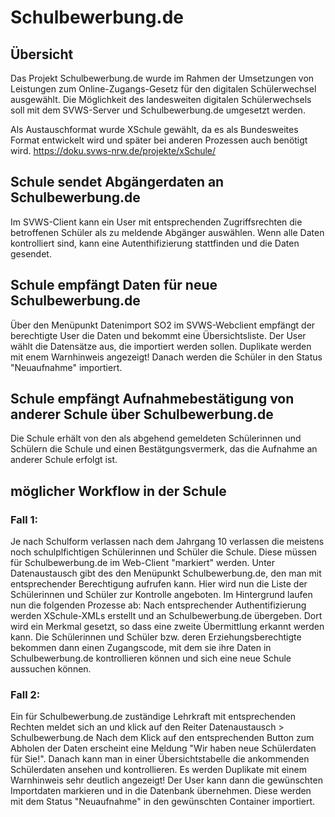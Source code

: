 # Schulbewerbung.de


## Übersicht

Das Projekt Schulbewerbung.de wurde im Rahmen der Umsetzungen von Leistungen zum Online-Zugangs-Gesetz für den digitalen Schülerwechsel ausgewählt.
Die Möglichkeit des landesweiten digitalen Schülerwechsels soll mit dem SVWS-Server und Schulbewerbung.de umgesetzt werden.

Als Austauschformat wurde XSchule gewählt, da es als Bundesweites Format entwickelt wird und später bei anderen Prozessen auch benötigt wird.
https://doku.svws-nrw.de/projekte/xSchule/


## Schule sendet Abgängerdaten an Schulbewerbung.de

Im SVWS-Client kann ein User mit entsprechenden Zugriffsrechten die betroffenen Schüler als zu meldende Abgänger auswählen. Wenn alle Daten kontrolliert sind, kann eine Autenthifizierung stattfinden und die Daten gesendet.

## Schule empfängt Daten für neue Schulbewerbung.de
Über den Menüpunkt Datenimport SO2 im SVWS-Webclient empfängt der berechtigte User die Daten und bekommt eine Übersichtsliste.
Der User wählt die Datensätze aus, die importiert werden sollen. Duplikate werden mit enem Warnhinweis angezeigt!
Danach werden die Schüler in den Status "Neuaufnahme" importiert.

## Schule empfängt Aufnahmebestätigung von anderer Schule über Schulbewerbung.de
Die Schule erhält von den als abgehend gemeldeten Schülerinnen und Schülern die Schule und einen Bestätgungsvermerk, das die Aufnahme an anderer Schule erfolgt ist.


## möglicher Workflow in der Schule

### Fall 1:
Je nach Schulform verlassen nach dem Jahrgang 10 verlassen die meistens noch schulplfichtigen Schülerinnen und Schüler die Schule. Diese müssen für Schulbewerbung.de im Web-Client "markiert" werden. Unter Datenaustausch gibt des den Menüpunkt Schulbewerbung.de, den man mit entsprechender Berechtigung aufrufen kann.
Hier wird nun die Liste der Schülerinnen und Schüler zur Kontrolle angeboten. Im Hintergrund laufen nun die folgenden Prozesse ab: 
Nach entsprechender Authentifizierung werden XSchule-XMLs erstellt und an Schulbewerbung.de übergeben. Dort wird ein Merkmal gesetzt, so dass eine zweite Übermittlung erkannt werden kann. Die Schülerinnen und Schüler bzw. deren Erziehungsberechtigte bekommen dann einen Zugangscode, mit dem sie ihre Daten in Schulbewerbung.de kontrollieren können und sich eine neue Schule aussuchen können. 

### Fall 2:
Ein für Schulbewerbung.de zuständige Lehrkraft mit entsprechenden Rechten meldet sich an und klick auf den Reiter Datenaustausch > Schulbewerbung.de Nach dem Klick auf den entsprechenden Button zum Abholen der Daten erscheint eine Meldung "Wir haben neue Schülerdaten für Sie!". Danach kann man in einer Übersichtstabelle die ankommenden Schülerdaten ansehen und kontrollieren. Es werden Duplikate mit einem Warnhinweis sehr deutlich angezeigt! Der User kann dann die gewünschten Importdaten markieren und in die Datenbank übernehmen. Diese werden mit dem Status "Neuaufnahme" in den gewünschten Container importiert. 
